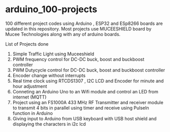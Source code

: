 # arduino_100-projects
100 different project codes using Arduino , ESP32 and ESp8266 boards are updated in this repository. Most projects use MUCEESHIELD board by Mucee Technologies along with any of arduino boards.

List of Projects done
1. Simple Traffic Light using Muceeshield
2.  PWM frequency control for DC-DC buck, boost and buckboost controller
3.  PWM Dutycycle control for DC-DC buck, boost and buckboost controller
4.  Encoder change without interrupts
5.  Real time clock using RTCDS1307 , I2C LCD and Encoder for minute and hour adjustment
6.  Conneting an Arduino Uno to an Wifi module and control an LED from internet (MQTT)
7.  Project using an FS1000A 433 MHz RF Transmitter and receiver module to transmit 4 bits in parallel using timer and receive using PulseIn function in Arduino
8.  Giving input to Arduino from USB keyboard with USB host shield and displaying the characters in i2c lcd
